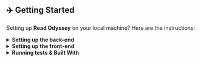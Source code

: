 ## :airplane: Getting Started

Setting up <b>Read Odyssey</b> on your local machine? Here are the instructions:

<details>
 <summary><b>Setting up the back-end</b></summary>
 <br />
 
1. First clone the repository

```sh
$ git clone https://github.com/Mrakheen/travel-website-project-CSE-3311.git
```

2. Setting up python virtual environment and activating it

```sh
$ python -m venv myenv
$ myenv\Scripts\activate
or
$ source myenv/bin/activate
```

3. Install Redyssey's dependencies

```sh
$ cd backend
$ pip install -r requirements.txt
```

4. Create db file if not exist

```sh
==============================================================================================
if db.sqlite3 does not exist create the file with name "db.sqlite3" in the backend.
The current db file could be corrupted causing migrations in the next step to fail.
==============================================================================================
```

5. Once the DB has been properly set up, run migrations

```sh
$ python manage.py makemigrations
$ python manage.py migrate
```

6. Finally, run the server

```sh
$ python manage.py runserver

=======================================================
Watching for file changes with StatReloader
Performing system checks...

System check identified no issues (0 silenced).
March 08, 2023 - 00:40:33
Django version 4.1.3, using settings 'backend.settings'
Starting development server at http://127.0.0.1:8000/
Quit the server with CONTROL-C.
=======================================================
```

</details>

<details>
 <summary><b>Setting up the front-end</b></summary>
 <br />
 
1. Install dependencies

```sh
$ cd frontend
$ npm cache clean --force
$ npm install -g react-scripts
$ npm install
```

2. Run the server

```sh
$ npm install react-hook-form
$ npm start

=======================================================
Compiled successfully!

You can now view frontend in the browser.

  Local:            http://localhost:3000
  On Your Network:  http://192.168.0.88:3000
=======================================================
```

**That's it!**

</details>

<details>
 <summary><b>Running tests & Built With</b></summary>
 <br />

1. To run API tests, simply do the following

```sh
$ cd backend
$ python manage.py test
```
  
## 🛠️ Built With 
- <img src="https://user-images.githubusercontent.com/53683415/223294710-a2ba9d4c-c680-497a-9b71-101f2186fc49.png" width="12"> <b><a href="https://reactjs.org/">React</a> -</b> React is a free and open-source front-end JavaScript library for building user interfaces based on components.
- <img src="https://user-images.githubusercontent.com/53683415/223313723-71cdde37-3494-44e8-80cb-01edecb3311c.png" width="12"> <b><a href="https://getbootstrap.com/">Bootstrap</a> -</b> Bootstrap is a free and open-source CSS framework directed at responsive, mobile-first front-end web development.
- <img src="https://user-images.githubusercontent.com/53683415/223313813-78e199cc-9a22-4603-99d3-6b50e2bcec0f.png" width="12"> <b><a href="https://www.djangoproject.com/">Django</a> -</b> Django is a free and open-source, Python-based web framework that follows the model–template–views architectural pattern.
- <img src="https://user-images.githubusercontent.com/53683415/223313847-3cf57f1a-11fd-4963-a1df-b3895e478119.png" width="12"> <b><a href="https://redux.js.org/">Redux</a> -</b> Redux is an open-source JavaScript library for managing and centralizing application state. It is most commonly used with libraries such as React or Angular for building user interfaces.

